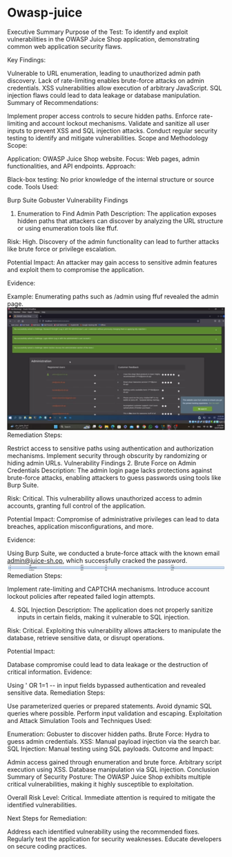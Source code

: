 # Owasp-juice

Executive Summary
Purpose of the Test:
To identify and exploit vulnerabilities in the OWASP Juice Shop application, demonstrating common web application security flaws.

Key Findings:

Vulnerable to URL enumeration, leading to unauthorized admin path discovery.
Lack of rate-limiting enables brute-force attacks on admin credentials.
XSS vulnerabilities allow execution of arbitrary JavaScript.
SQL injection flaws could lead to data leakage or database manipulation.
Summary of Recommendations:

Implement proper access controls to secure hidden paths.
Enforce rate-limiting and account lockout mechanisms.
Validate and sanitize all user inputs to prevent XSS and SQL injection attacks.
Conduct regular security testing to identify and mitigate vulnerabilities.
Scope and Methodology
Scope:

Application: OWASP Juice Shop website.
Focus: Web pages, admin functionalities, and API endpoints.
Approach:

Black-box testing: No prior knowledge of the internal structure or source code.
Tools Used:

Burp Suite
Gobuster
Vulnerability Findings
1. Enumeration to Find Admin Path
Description:
The application exposes hidden paths that attackers can discover by analyzing the URL structure or using enumeration tools like ffuf.

Risk:
High. Discovery of the admin functionality can lead to further attacks like brute force or privilege escalation.

Potential Impact:
An attacker may gain access to sensitive admin features and exploit them to compromise the application.

Evidence:

Example: Enumerating paths such as /admin using ffuf revealed the admin page.
![Brute Force](screenshots/Screenshot2024-12-27203119.png)
Remediation Steps:

Restrict access to sensitive paths using authentication and authorization mechanisms.
Implement security through obscurity by randomizing or hiding admin URLs.
Vulnerability Findings
2. Brute Force on Admin Credentials
Description:
The admin login page lacks protections against brute-force attacks, enabling attackers to guess passwords using tools like Burp Suite.

Risk:
Critical. This vulnerability allows unauthorized access to admin accounts, granting full control of the application.

Potential Impact:
Compromise of administrative privileges can lead to data breaches, application misconfigurations, and more.

Evidence:

Using Burp Suite, we conducted a brute-force attack with the known email admin@juice-sh.op, which successfully cracked the password.
![Brute Force](screenshots/Screenshot2024-12-27194424.png)
Remediation Steps:


Implement rate-limiting and CAPTCHA mechanisms.
Introduce account lockout policies after repeated failed login attempts.

4. SQL Injection
Description:
The application does not properly sanitize inputs in certain fields, making it vulnerable to SQL injection.

Risk:
Critical. Exploiting this vulnerability allows attackers to manipulate the database, retrieve sensitive data, or disrupt operations.

Potential Impact:

Database compromise could lead to data leakage or the destruction of critical information.
Evidence:

Using ' OR 1=1 -- in input fields bypassed authentication and revealed sensitive data.
Remediation Steps:

Use parameterized queries or prepared statements.
Avoid dynamic SQL queries where possible.
Perform input validation and escaping.
Exploitation and Attack Simulation
Tools and Techniques Used:

Enumeration: Gobuster to discover hidden paths.
Brute Force: Hydra to guess admin credentials.
XSS: Manual payload injection via the search bar.
SQL Injection: Manual testing using SQL payloads.
Outcome and Impact:

Admin access gained through enumeration and brute force.
Arbitrary script execution using XSS.
Database manipulation via SQL injection.
Conclusion
Summary of Security Posture:
The OWASP Juice Shop exhibits multiple critical vulnerabilities, making it highly susceptible to exploitation.

Overall Risk Level:
Critical. Immediate attention is required to mitigate the identified vulnerabilities.

Next Steps for Remediation:

Address each identified vulnerability using the recommended fixes.
Regularly test the application for security weaknesses.
Educate developers on secure coding practices.
